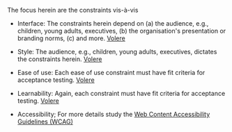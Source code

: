 
The focus herein are the constraints vis-à-vis

* Interface: The constraints herein depend on (a) the audience, e.g., children, young adults, executives, (b) the organisation's presentation or branding norms, (c) and more. [Volere](https://homepages.laas.fr/kader/Robertson.pdf)

* Style: The audience, e.g., children, young adults, executives, dictates the constraints herein. [Volere](https://homepages.laas.fr/kader/Robertson.pdf)

* Ease of use: Each ease of use constraint must have fit criteria for acceptance testing. [Volere](https://homepages.laas.fr/kader/Robertson.pdf)

* Learnability: Again, each constraint must have fit criteria for acceptance testing. [Volere](https://homepages.laas.fr/kader/Robertson.pdf)

* Accessibility; For more details study the <a href="https://wcag.com/developers/">Web Content Accessibility Guidelines (WCAG)</a>